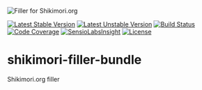 ![Filler for Shikimori.org](http://anime-db.org/bundles/animedboffsite/images/shikimori.org.png)

[![Latest Stable Version](https://poser.pugx.org/anime-db/shikimori-filler-bundle/v/stable.png)](https://packagist.org/packages/anime-db/shikimori-filler-bundle)
[![Latest Unstable Version](https://poser.pugx.org/anime-db/shikimori-filler-bundle/v/unstable.png)](https://packagist.org/packages/anime-db/shikimori-filler-bundle)
[![Build Status](https://travis-ci.org/anime-db/shikimori-filler-bundle.svg?branch=master)](https://travis-ci.org/anime-db/shikimori-filler-bundle)
[![Code Coverage](https://scrutinizer-ci.com/g/anime-db/shikimori-filler-bundle/badges/coverage.png?b=master)](https://scrutinizer-ci.com/g/anime-db/shikimori-filler-bundle/?branch=master)
[![SensioLabsInsight](https://insight.sensiolabs.com/projects/69c16689-98f0-4c7a-bbf7-04581948fcac/mini.png)](https://insight.sensiolabs.com/projects/69c16689-98f0-4c7a-bbf7-04581948fcac)
[![License](https://poser.pugx.org/anime-db/shikimori-filler-bundle/license.png)](https://packagist.org/packages/anime-db/shikimori-filler-bundle)

shikimori-filler-bundle
=======================

Shikimori.org filler
